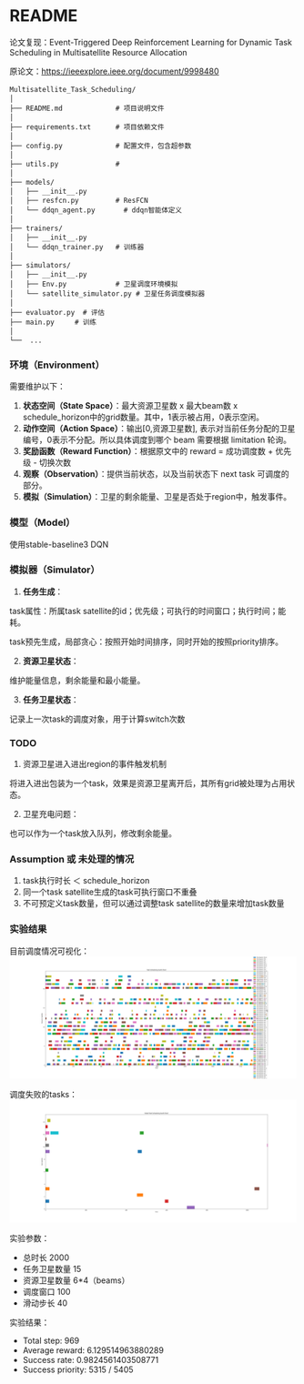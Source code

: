 # README

论文复现：Event-Triggered Deep Reinforcement Learning for Dynamic Task Scheduling in Multisatellite Resource Allocation

原论文：https://ieeexplore.ieee.org/document/9998480
```text
Multisatellite_Task_Scheduling/
│
├── README.md             # 项目说明文件
│
├── requirements.txt      # 项目依赖文件
│
├── config.py             # 配置文件，包含超参数
│
├── utils.py              #
│
├── models/
│   ├── __init__.py
│   ├── resfcn.py         # ResFCN
│   └── ddqn_agent.py       # ddqn智能体定义
│
├── trainers/
│   ├── __init__.py
│   └── ddqn_trainer.py   # 训练器
│
├── simulators/
│   ├── __init__.py
│   ├── Env.py            # 卫星调度环境模拟
│   └── satellite_simulator.py # 卫星任务调度模拟器
│
├── evaluator.py  # 评估
├── main.py     # 训练
│
└──  ...
```

### 环境（Environment）
需要维护以下：
1. **状态空间（State Space）**：最大资源卫星数 x 最大beam数 x schedule_horizon中的grid数量。其中，1表示被占用，0表示空闲。
2. **动作空间（Action Space）**：输出[0,资源卫星数], 表示对当前任务分配的卫星编号，0表示不分配。所以具体调度到哪个 beam 需要根据 limitation 轮询。
4. **奖励函数（Reward Function）**：根据原文中的 reward = 成功调度数 + 优先级 - 切换次数
5. **观察（Observation）**：提供当前状态，以及当前状态下 next task 可调度的部分。
7. **模拟（Simulation）**：卫星的剩余能量、卫星是否处于region中，触发事件。

### 模型（Model）
使用stable-baseline3 DQN

### 模拟器（Simulator）
1. **任务生成**：

task属性：所属task satellite的id；优先级；可执行的时间窗口；执行时间；能耗。

task预先生成，局部贪心：按照开始时间排序，同时开始的按照priority排序。

2. **资源卫星状态**：

维护能量信息，剩余能量和最小能量。

3. **任务卫星状态**：

记录上一次task的调度对象，用于计算switch次数

### TODO
1. 资源卫星进入进出region的事件触发机制

将进入进出包装为一个task，效果是资源卫星离开后，其所有grid被处理为占用状态。

2. 卫星充电问题：

也可以作为一个task放入队列，修改剩余能量。

### Assumption 或 未处理的情况
1. task执行时长 ＜ schedule_horizon
2. 同一个task satellite生成的task可执行窗口不重叠
3. 不可预定义task数量，但可以通过调整task satellite的数量来增加task数量

### 实验结果

目前调度情况可视化：
<img src="./task_scheduling_gantt_chart.png">

调度失败的tasks：
<img src="./failed_task_scheduling_gantt_chart.png">

实验参数：

- 总时长 2000
- 任务卫星数量 15
- 资源卫星数量 6*4（beams）
- 调度窗口 100
- 滑动步长 40

实验结果：
- Total step:  969 
- Average reward:  6.129514963880289 
- Success rate:  0.9824561403508771 
- Success priority:  5315 / 5405